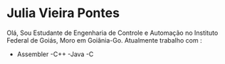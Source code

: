 # Julia Vieira Pontes   
Olá, Sou Estudante de Engenharia de Controle e Automação no Instituto Federal de Goiás, Moro em Goiânia-Go.
Atualmente trabalho com :
- Assembler
-C++
-Java
-C
